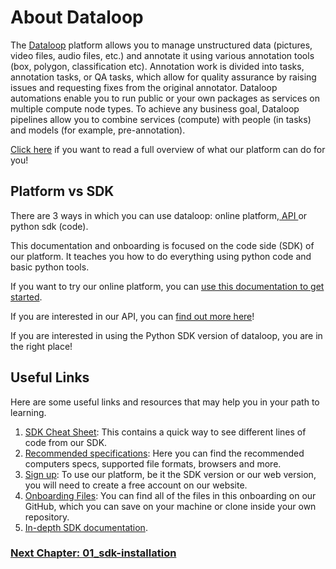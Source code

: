 # About Dataloop

The <a href="https://dataloop.ai">Dataloop</a> platform allows you to manage unstructured data (pictures, video files, audio files, etc.) and annotate it using various annotation tools (box, polygon, classification etc). Annotation work is divided into tasks, annotation tasks, or QA tasks, which allow for quality assurance by raising issues and requesting fixes from the original annotator. Dataloop automations enable you to run public or your own packages as services on multiple compute node types. To achieve any business goal, Dataloop pipelines allow you to combine services (compute) with people (in tasks) and models (for example, pre-annotation).

<a href="https://dataloop.ai/docs/dataloop-overview">Click here</a> if you want to read a full overview of what our platform can do for you!

## Platform vs SDK

There are 3 ways in which you can use dataloop: online platform,<a href="https://dataloop.ai/docs/api-features"> API </a>or python sdk (code).

This documentation and onboarding is focused on the code side (SDK) of our platform. It teaches you how to do everything using python code and basic python tools.

If you want to try our online platform, you can <a href="https://dataloop.ai/docs/welcome"> use this documentation to get started</a>.

If you are interested in our API, you can <a href="https://dataloop.ai/docs/api">find out more here</a>!

If you are interested in using the Python SDK version of dataloop, you are in the right place!

## Useful Links
Here are some useful links and resources that may help you in your path to learning.

1. [SDK Cheat Sheet](https://dataloop.ai/docs/sdk-cheatsheet): This contains a quick way to see different lines of code from our SDK.
2. [Recommended specifications](https://dataloop.ai/docs/platform-recommended): Here you can find the recommended computers specs, supported file formats, browsers and more.
3. <a href="https://console.dataloop.ai/welcome?redirect=%2Fprojects%3Fiss%3Dhttps%253A%252F%252Fdataloop-production.auth0.com%252F">Sign up</a>: To use our platform, be it the SDK version or our web version, you will need to create a free account on our website.
4. <a href="https://github.com/dataloop-ai-apps/Onboarding">Onboarding Files</a>: You can find all of the files in this onboarding on our GitHub, which you can save on your machine or clone inside your own repository.
5. [In-depth SDK documentation](https://sdk-docs.dataloop.ai/en/latest/tutorials.html#model-management).

### <a href="./01_sdk-installation.md">Next Chapter: 01_sdk-installation</a>









